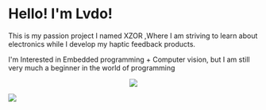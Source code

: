 # Hello! I'm Lvdo!
<p align="center">

This is my passion project I named XZOR
,Where I am striving to learn about electronics while I develop my haptic feedback products.
</p>
<p align="center">

I'm Interested in Embedded programming + Computer vision,
but I am still very much a beginner in the world of programming
</p>
<p align="center">
 
<img align="center" src="https://pbs.twimg.com/media/E-nU6LxVcAEnO81?format=jpg&name=large">
  
</p>


<img align="center" src="https://github-readme-stats-six-snowy.vercel.app/api/top-langs/?username=L-udo&theme=dark">



